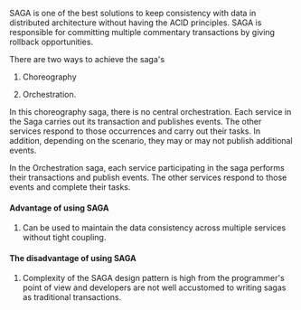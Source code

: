 SAGA is one of the best solutions to keep consistency with data in distributed architecture without having the ACID principles. SAGA is responsible for committing multiple commentary transactions by giving rollback opportunities.

  

There are two ways to achieve the saga's

  

1. Choreography

2. Orchestration.

In this choreography saga, there is no central orchestration. Each service in the Saga carries out its transaction and publishes events. The other services respond to those occurrences and carry out their tasks. In addition, depending on the scenario, they may or may not publish additional events.

In the Orchestration saga, each service participating in the saga performs their transactions and publish events. The other services respond to those events and complete their tasks.

#### Advantage of using SAGA 

1. Can be used to maintain the data consistency across multiple services without tight coupling.

  

#### The disadvantage of using SAGA

1. Complexity of the SAGA design pattern is high from the programmer's point of view and developers are not well accustomed to writing sagas as traditional transactions.